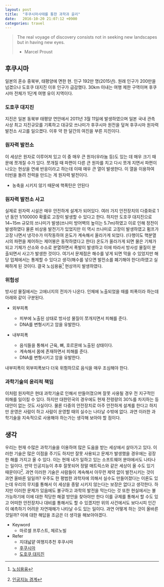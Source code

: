 ```yaml
---
layout: post
title:  "후쿠시마사태를 통한 과학과 윤리"
date:   2016-10-20 21:07:12 +0900
categories: travel
---
```


> The real voyage of discovery consists not in seeking new landscapes but in having new eyes.
>
> - Marcel Proust

## 후쿠시마

일본의 혼슈 중북부, 태평양에 면한 현. 인구 192만 명(2015년). 원래 인구가 200만을 넘겼으나 도호쿠 대지진 이후 인구가 급감했다. 30km 이내는 여행 제한 구역이며 후쿠시마 전체가 1단계 여행 유이 지역이다.

### 도호쿠 대지진

지진은 일본 동북부 태평양 연안에서 2011년 3월 11일에 발생하였으며 일본 국내 관측 사상 최고 지진규모를 기록하고 대규모 쓰나미가 후쿠시마 원전을 덮쳐 후쿠시마 원자력 발전소 사고를 일으켰다. 이후 약 한 달간의 여진을 부른 지진이다.

### 원자력 발전소

이 세상은 원자로 이루어져 있고 이 중 매우 큰 원자(우라늄 등)도 있는 데 매우 크기 때문에 쪼개질 수가 있다.
쪼개질 때 파편이 다른 큰 원자를 치고 다시 쪼개 지면서 파편이 나오는 현상을 연쇄 반응이라고 하는데 이때 매우 큰 열이 발생한다.
이 열을 이용하여 터빈을 돌려 전력을 만드는 게 원자력 발전이다.

- 농축을 시키지 않기 때문에 핵폭탄은 안된다

### 원자력 발전소 사고

실제로 원자력 시설은 매우 안전하게 설계가 되어있다. 여러 가지 안전장치의 다중화로 1년 동안 1/100000 확률로 고장이 발생할 수 있다고 한다. 하지만
도호쿠 대지진으로 14~15m 규모의 쓰나미가 발생(쓰나미 방어벽의 높이는 5.7m)하였고 이로 인해 정전이 발생하였다 물론 비상용 발전기가 있었지만 이 역시 쓰나미로 고장이 발생하였고 펌프가 고장 나면서 냉각수가 미작동하여 온도가 계속해서 올라가게 되었다.
(다행이도 핵분열 시의 파편을 제어하는 제어봉은 동작하였다고 한다)
온도가 올라가게 되면 물은 기체가 되고 기체가 산소와 수소로 분열하면서 폭발이 발생하고 이에 따라서 방사성 물질이 분출되면서 사고가 발생한 것이다.
여기서 문제점은 해수를 넣게 되면 막을 수 있었지만 해당 업체에서는 통제할 수 있다고 생각(해수를 넣으면 발전소를 폐기해야 한다)하였고 실패하게 된 것이다. 결국 노심용융[^1] 현상까지 발생하였다.

### 위험성

방사성 물질에서는 고에너지의 전자가 나온다. 인체에 노출되었을 때를 피폭이라 하는데 아래와 같이 구분된다.

- 외부피폭
  - 피부에 노출된 상태로 방사성 물질이 쪼개지면서 피해를 준다.
  - DNA를 변형시키고 암을 유발한다.

- 내부피폭
  - 음식들을 통해서 근육, 뼈, 호르몬에 노출된 상태이다.
  - 계속해서 몸에 존재하면서 피해를 준다.
  - DNA를 변형시키고 암을 유발한다.

내부피폭이 외부피폭보다 더욱 위험하므로 음식을 매우 조심해야 한다.

### 과학기술의 윤리적 책임

이처럼 원자력은 현대 과학기술로 인해서 만들어졌으며 잘못 사용될 경우 전 지구적인 피해를 일이킬 수 있다.
하지만 대한민국의 경우에도 현재 전령량의 30%를 차지하는 등 대안이 없는 것도 사실이다.
물론 다중의 안전장치로 아주 안전하게 설계를 한다고 하지만 운영은 사람이 하고 사람이 운영할 때의 실수는 나타날 수밖에 없다.
과연 이러한 과학기술을 지속적으로 사용해야 하는가는 생각해 보아야 할 점이다.

## 생각

우리는 현재 수많은 과학기술을 이용하여 많은 도움을 받는 세상에서 살아가고 있다.
이러한 기술은 많은 이점을 주기도 하지만 잘못 사용되고 문제가 발생했을 경우에는 굉장한 해를 가지고 올 수 있다.
이는 현재 내가 일하고 있는 소프트웨어 분야에서도 나타나는 일이다.
만약 인공지능이 추후 잘못되어 정말 매트릭스와 같은 세상이 올 수도 있기 때문이다[^2]. 과연 이러한 기술은 사람들이 계속해서 아무런 제약 없이 발전시키는 것이 과연 올바른 일일까? 우주도 한 평범한 과학자에 의해서 실수도 만들어졌다는 이론도 있는데 우리의 무지를 통해서 이 세상을 종말 시키지 않는다는 보장은 없다고 생각한다. 하지만 이러한 문제가 있음에도 불구하고 과학의 발전을 막는다는 것 또한 현실에서는 불가능하기에 이에 대한 적당한 해결 방안을 찾아야만 한다 이를 규제를 통해서 할 수도 있고 어떠한 안전장치나 대비를 통해서도 할 수 있겠지만 위의 사건에서도 보다시피 인간이 예측하기 어려운 자연재해가 나타날 수도 있는 일이다. 과연 어떻게 하는 것이 올바른 것일까? 이에 대한 해답을 조금은 더 생각을 해보아야겠다.

- Keyword
  - 마르셀 프루스트, 체르노빌
- Refer
  - 지대넓얕 여행지추천 후쿠시마
  - [후쿠시마](https://namu.wiki/w/%ED%9B%84%EC%BF%A0%EC%8B%9C%EB%A7%88)
  - [도호쿠 대지진](https://namu.wiki/w/%EB%8F%84%ED%98%B8%EC%BF%A0%20%EB%8C%80%EC%A7%80%EC%A7%84)

[^1]: [노심용융](https://namu.wiki/w/%EB%85%B8%EC%8B%AC%EC%9A%A9%EC%9C%B5)
[^2]: [인공지능 경계](https://coolspeed.wordpress.com/2016/01/03/the_ai_revolution_1_korean/)
